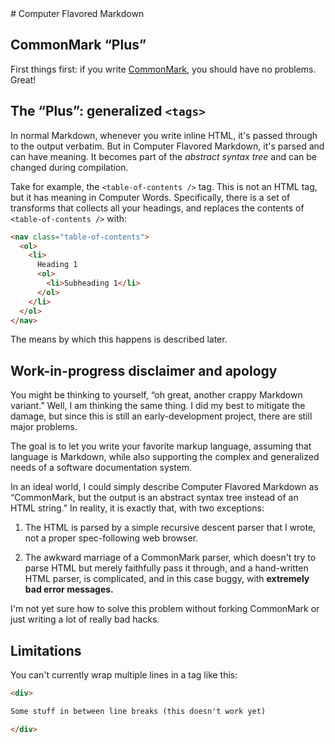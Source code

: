 <a name="computer-flavored-markdown" />
# Computer Flavored Markdown

## CommonMark “Plus”

First things first: if you write [CommonMark](http://commonmark.org/help/),
you should have no problems. Great!

## The “Plus”: generalized `<tags>`

In normal Markdown, whenever you write inline HTML, it's passed through to
the output verbatim. But in Computer Flavored Markdown, it's parsed and can
have meaning. It becomes part of the *abstract syntax tree* and can be changed
during compilation.

Take for example, the `<table-of-contents />` tag. This is not an HTML tag,
but it has meaning in Computer Words. Specifically, there is a set of
transforms that collects all your headings, and replaces the contents of
`<table-of-contents />` with:

```html
<nav class="table-of-contents">
  <ol>
    <li>
      Heading 1
      <ol>
        <li>Subheading 1</li>
      </ol>
    </li>
  </ol>
</nav>
```

The means by which this happens is described later.

## Work-in-progress disclaimer and apology

You might be thinking to yourself, “oh great, another crappy Markdown variant.”
Well, I am thinking the same thing. I did my best to mitigate the damage, but
since this is still an early-development project, there are still major
problems.

The goal is to let you write your favorite markup language, assuming that
language is Markdown, while also supporting the complex and generalized
needs of a software documentation system.

In an ideal world, I could simply describe Computer Flavored Markdown as
“CommonMark, but the output is an abstract syntax tree instead of an HTML
string.” In reality, it is exactly that, with two exceptions:

1. The HTML is parsed by a simple recursive descent parser that I wrote, not
   a proper spec-following web browser.

2. The awkward marriage of a CommonMark parser, which doesn't try to parse
   HTML but merely faithfully pass it through, and a hand-written HTML parser,
   is complicated, and in this case buggy, with
   **extremely bad error messages.**

I'm not yet sure how to solve this problem without forking CommonMark or just
writing a lot of really bad hacks.

## Limitations

You can't currently wrap multiple lines in a tag like this:

```markdown
<div>

Some stuff in between line breaks (this doesn't work yet)

</div>
```
